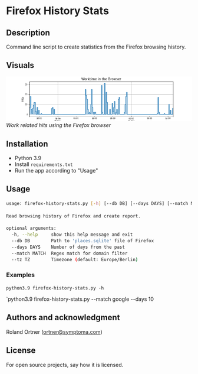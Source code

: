 # Firefox History Stats

## Description

Command line script to create statistics from the Firefox browsing history. 

## Visuals

![Screenshot](screenshot.png)  
*Work related hits using the Firefox browser*

## Installation

- Python 3.9
- Install `requirements.txt`
- Run the app according to "Usage"

## Usage

```bash
usage: firefox-history-stats.py [-h] [--db DB] [--days DAYS] [--match MATCH] [--tz TZ]

Read browsing history of Firefox and create report.

optional arguments:
  -h, --help     show this help message and exit
  --db DB        Path to 'places.sqlite' file of Firefox
  --days DAYS    Number of days from the past
  --match MATCH  Regex match for domain filter
  --tz TZ        Timezone (default: Europe/Berlin)
```
### Examples

`python3.9 firefox-history-stats.py -h`

`python3.9 firefox-history-stats.py --match google --days 10


## Authors and acknowledgment
Roland Ortner (ortner@symptoma.com)

## License

For open source projects, say how it is licensed.
